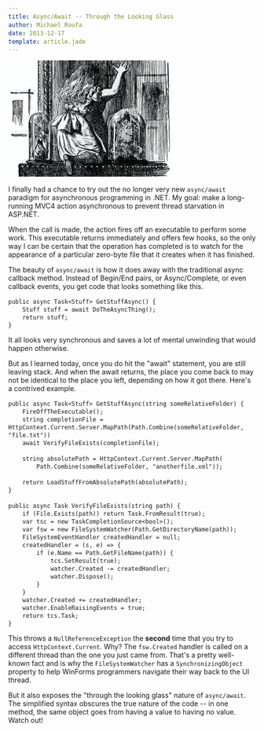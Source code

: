 ```yaml
---
title: Async/Await -- Through the Looking Glass
author: Michael Roufa
date: 2013-12-17
template: article.jade
---
```

![Alice entering the Looking-glass World (http://www.victorianweb.org/art/illustration/tenniel/lookingglass/1.4.html)](ttlg.jpg)

I finally had a chance to try out the no longer very new `async/await` paradigm for asynchronous programming in .NET. My goal: make a long-running MVC4 action asynchronous to prevent thread starvation in ASP.NET.

When the call is made, the action fires off an executable to perform some work. This executable returns immediately and offers few hooks, so the only way I can be certain that the operation has completed is to watch for the appearance of a particular zero-byte file that it creates when it has finished.

The beauty of `async/await` is how it does away with the traditional async callback method. Instead of Begin/End pairs, or Async/Complete, or even callback events, you get code that looks something like this.

    public async Task<Stuff> GetStuffAsync() {
        Stuff stuff = await DoTheAsyncThing();
        return stuff;
    }

It all looks very synchronous and saves a lot of mental unwinding that would happen otherwise.

But as I learned today, once you do hit the "await" statement, you are still leaving stack. And when the await returns, the place you come back to may not be identical to the place you left, depending on how it got there. Here's a contrived example.

    public async Task<Stuff> GetStuffAsync(string someRelativeFolder) {
        FireOffTheExecutable();
        string completionFile = HttpContext.Current.Server.MapPath(Path.Combine(someRelativeFolder, "file.txt"))
        await VerifyFileExists(completionFile);
        
        string absolutePath = HttpContext.Current.Server.MapPath(
            Path.Combine(someRelativeFolder, "anotherfile.xml"));

        return LoadStuffFromAbsolutePath(absolutePath);
    }

    public async Task VerifyFileExists(string path) {
        if (File.Exists(path)) return Task.FromResult(true);
        var tsc = new TaskCompletionSource<bool>();
        var fsw = new FileSystemWatcher(Path.GetDirectoryName(path));
        FileSystemEventHandler createdHandler = null;
        createdHandler = (s, e) => {
            if (e.Name == Path.GetFileName(path)) {
                tcs.SetResult(true);
                watcher.Created -= createdHandler;
                watcher.Dispose();
            }
        }
        watcher.Created += createdHandler;
        watcher.EnableRaisingEvents = true;
        return tcs.Task;
    }

This throws a `NullReferenceException` the **second** time that you try to access `HttpContext.Current`. Why? The `fsw.Created` handler is called on a different thread than the one you just came from. That's a pretty well-known fact and is why the `FileSystemWatcher` has a `SynchronizingObject` property to help WinForms programmers navigate their way back to the UI thread. 

But it also exposes the "through the looking glass" nature of `async/await`. The simplified syntax obscures the true nature of the code -- in one method, the same object goes from having a value to having no value. Watch out!
